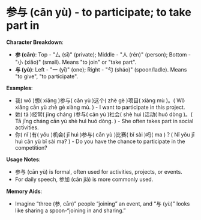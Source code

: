 # **参与 (cān yù) - to participate; to take part in**

**Character Breakdown**:  
- **参 (cān)**: Top - "厶 (sī)" (private); Middle - "人 (rén)" (person); Bottom - "小 (xiǎo)" (small). Means "to join" or "take part".  
- **与 (yù)**: Left - "一 (yī)" (one); Right - "勺 (sháo)" (spoon/ladle). Means "to give", "to participate".

**Examples**:  
- 我( wǒ )想( xiǎng )参与( cān yù )这个( zhè gè )项目( xiàng mù )。( Wǒ xiǎng cān yù zhè gè xiàng mù. ) - I want to participate in this project.  
- 她( tā )经常( jīng cháng )参与( cān yù )社会( shè huì )活动( huó dòng )。( Tā jīng cháng cān yù shè huì huó dòng. ) - She often takes part in social activities.  
- 你( nǐ )有( yǒu )机会( jī huì )参与( cān yù )比赛( bǐ sài )吗( ma )？( Nǐ yǒu jī huì cān yù bǐ sài ma? ) - Do you have the chance to participate in the competition?

**Usage Notes**:  
- 参与 (cān yù) is formal, often used for activities, projects, or events.  
- For daily speech, 参加 (cān jiā) is more commonly used.

**Memory Aids**:  
- Imagine “three (参, cān)” people “joining” an event, and “与 (yù)” looks like sharing a spoon-“joining in and sharing.”